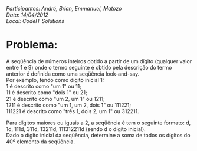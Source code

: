 *Participantes: André, Brian, Emmanuel, Matozo*   
*Data: 14/04/2012*   
*Local: CodeIT Solutions*

Problema:
=
A seqüência de números inteiros obtido a partir de um dígito (qualquer valor entre 1 e 9) onde o termo seguinte é obtido pela descrição do termo anterior é definida como uma seqüência look-and-say.   
Por exemplo, tendo como dígito inicial 1:   
1 é descrito como "um 1" ou 11;   
11 é descrito como "dois 1" ou 21;   
21 é descrito como "um 2, um 1" ou 1211;   
1211 é descrito como "um 1, um 2, dois 1" ou 111221;   
111221 é descrito como "três 1, dois 2, um 1" ou 312211.   

Para dígitos maiores ou iguais a 2, a seqüência é tem o seguinte formato: d, 1d, 111d, 311d, 13211d, 111312211d (sendo d o dígito inicial).   
Dado o dígito inicial da seqüência, determine a soma de todos os dígitos do 40º elemento da seqüência.   
